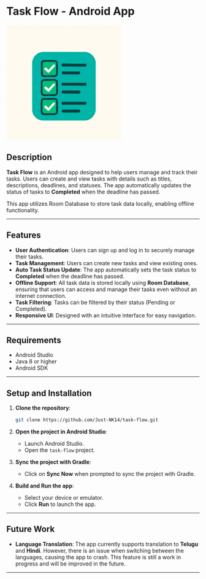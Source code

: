 # Task Flow - Android App

<img src="app/src/main/res/drawable/applogo.PNG" alt="App Logo" width="300"/>

## Description
**Task Flow** is an Android app designed to help users manage and track their tasks. Users can create and view tasks with details such as titles, descriptions, deadlines, and statuses. The app automatically updates the status of tasks to **Completed** when the deadline has passed. 

This app utilizes Room Database to store task data locally, enabling offline functionality.

---

## Features

- **User Authentication**: Users can sign up and log in to securely manage their tasks.
- **Task Management**: Users can create new tasks and view existing ones.
- **Auto Task Status Update**: The app automatically sets the task status to **Completed** when the deadline has passed.
- **Offline Support**: All task data is stored locally using **Room Database**, ensuring that users can access and manage their tasks even without an internet connection.
- **Task Filtering**: Tasks can be filtered by their status (Pending or Completed).
- **Responsive UI**: Designed with an intuitive interface for easy navigation.

---

## Requirements

- Android Studio
- Java 8 or higher
- Android SDK

---

## Setup and Installation

1. **Clone the repository**:
   ```bash
   git clone https://github.com/Just-NK14/task-flow.git
   ```

2. **Open the project in Android Studio**:
   - Launch Android Studio.
   - Open the `task-flow` project.

3. **Sync the project with Gradle**:
   - Click on **Sync Now** when prompted to sync the project with Gradle.

4. **Build and Run the app**:
   - Select your device or emulator.
   - Click **Run** to launch the app.

---

## Future Work

- **Language Translation**: The app currently supports translation to **Telugu** and **Hindi**. However, there is an issue when switching between the languages, causing the app to crash. This feature is still a work in progress and will be improved in the future.

---
